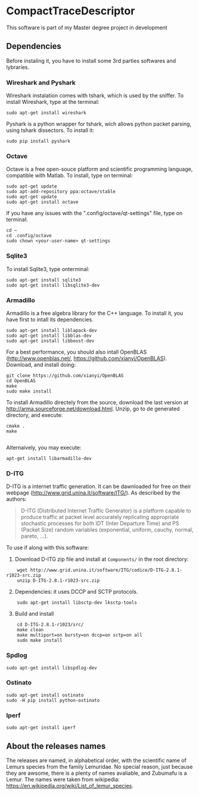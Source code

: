 # CompactTraceDescriptor
This software is part of my Master degree project in development

## Dependencies

Before instaling it, you have to install some 3rd parties softwares and lybraries.

### Wireshark and Pyshark
Wireshark instalation comes with tshark, which is used by the sniffer. To install Wireshark, type at the terminal:
```
sudo apt-get install wireshark
```
Pyshark is a python wrapper for tshark, wich allows python packet parsing, using tshark dissectors. To install it:
```
sudo pip install pyshark
```
### Octave
Octave is a free open-souce platform and scientific programming language, compatible with Matlab. To install, type on terminal:
```
sudo apt-get update
sudo apt-add-repository ppa:octave/stable
sudo apt-get update
sudo apt-get install octave
```
If you have any issues with the ".config/octave/qt-settings" file, type on terminal:
```
cd ~
cd .config/octave
sudo chown <your-user-name> qt-settings
```

### Sqlite3
To install Sqlite3, type onterminal:
```
sudo apt-get install sqlite3
sudo apt-get install libsqlite3-dev
```

### Armadillo

Armadillo is a free algebra library for the C++ language. To install it, you have first to intall its dependencies.

```
sudo apt-get install liblapack-dev
sudo apt-get install libblas-dev
sudo apt-get install libboost-dev
```
For a best performance, you should also intall OpenBLAS (http://www.openblas.net/, https://github.com/xianyi/OpenBLAS). Download, and install doing:
```
git clone https://github.com/xianyi/OpenBLAS
cd OpenBLAS
make
sudo make install
```

To install Armadillo directely from the source, download the last version at http://arma.sourceforge.net/download.html. Unzip, go to de generated directory, and execute:
```
cmake .
make 
  
```
Alternaively, you may execute:
```
apt-get install libarmadillo-dev
```

### D-ITG

D-ITG is a internet traffic generation. It can be dawnloaded for free on their webpage (http://www.grid.unina.it/software/ITG/). As described by the authors: 

> D-ITG (Distributed Internet Traffic Generator) is a platform capable to produce traffic at packet level accurately replicating appropriate stochastic processes for both IDT (Inter Departure Time) and PS (Packet Size) random variables (exponential, uniform, cauchy, normal, pareto, ...).

To use if along with this software:

1. Download D-ITG zip file and install at `Components/` in the root directory:
```
	wget http://www.grid.unina.it/software/ITG/codice/D-ITG-2.8.1-r1023-src.zip
	unzip D-ITG-2.8.1-r1023-src.zip
```
2. Dependencies: it uses DCCP and SCTP protocols.
```
	sudo apt-get install libsctp-dev lksctp-tools
```
3. Build and install
```
	cd D-ITG-2.8.1-r1023/src/
	make clean
	make multiport=on bursty=on dccp=on sctp=on all
	sudo make install
```

### Spdlog
```
sudo apt-get install libspdlog-dev
```
### Ostinato 
```
sudo apt-get install ostinato
sudo -H pip install python-ostinato
```
### Iperf
```
sudo apt-get install iperf
```

## About the releases names

The releases are named, in alphabetical order, with the scientific name of Lemurs species from the family Lemuridae.
No special reason, just because they are awsome, there is a plenty of names avaliable, and Zubumafu is a Lemur.
The names were taken from wikipedia: https://en.wikipedia.org/wiki/List_of_lemur_species.







